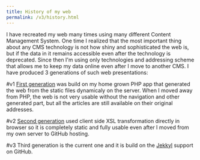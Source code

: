 ```yaml
---
title: History of my web
permalink: /v3/history.html
---
```

I have recreated my web many times using many different Content Management System. One time I realized that the most important thing about any CMS technology is not how shiny and sophisticated the web is, but if the data in it remains accessible even after the technology is deprecated. Since then I'm using only technologies and addressing scheme that allows me to keep my data online even after I move to another CMS. I have produced 3 generations of such web presentations:

#v1
[First generation](/v1/windex.html) was build on my home grown PHP app that generated the web from the static files dynamicaly on the server. When I moved away from PHP, the web is not very usable without the navigation and other generated part, but all the articles are still available on their original addresses.

#v2
[Second generation](/v2/index.xml) used client side XSL transformation directly in browser so it is completely static and fully usable even after I moved from my own server to GitHub hosting.

#v3
Third generation is the current one and it is build on the [Jekkyl](http://jekyllrb.com/) support on GitHub.
